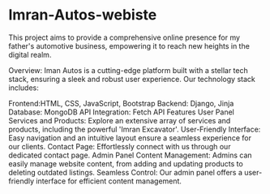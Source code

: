 # Imran-Autos-webiste
This project aims to provide a comprehensive online presence for my father's automotive business, empowering it to reach new heights in the digital realm.

Overview: 
Iman Autos is a cutting-edge platform built with a stellar tech stack, ensuring a sleek and robust user experience.
Our technology stack includes:

Frontend:HTML, CSS, JavaScript, Bootstrap 
Backend: Django, Jinja Database: MongoDB 
API Integration: Fetch API Features User Panel Services and Products: Explore an extensive array of services and products, including the powerful 'Imran Excavator'. 
User-Friendly Interface: Easy navigation and an intuitive layout ensure a seamless experience for our clients. 
Contact Page: Effortlessly connect with us through our dedicated contact page. 
Admin Panel Content Management: Admins can easily manage website content, from adding and updating products to deleting outdated listings. 
Seamless Control: Our admin panel offers a user-friendly interface for efficient content management.
